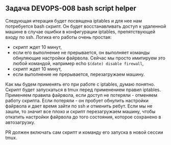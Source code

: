 ## Задача  DEVOPS-008  bash script helper

Следующая итерация  будет посвящена  iptables и для нее нам потребуется bash скрипт. Он будет восстанавливать доступ к удаленной машине в случае ошибки в конфигурации iptables, препятствующей входу по ssh. Логика его работы очень простая:  
- скрипт ждет 10 минут,  
- если его выполнение не прерывается, он выполняет команды обнуляющие настройки файрвола. Сейчас мы просто имитируем это любой командой, например echo `$(date) disable firewall`,  
- скрипт ждет 10 минут,  
- если выполнение не прерывается, перезагружаем машину.  
 
Как мы будем применять его при работе с  iptables, думаю понятно. Скрипт будет запускаться в tmux перед применением правил iptables.  Применяем правила файрвола, если доступ не потеряли - отменяем работу скрипта. Если потеряли - он пробует обнулить настройки файрвола и дает время зайти по ssh и отменить ребут. Если мы не зашли, то значит все плохо и скрипт перезагружаем машину, чтобы откатить настройки файрвола до того состояния, которое сохранено в автозагрузку.  
 
PR должен включать сам скрипт и команду его запуска в новой сессии tmux.  
